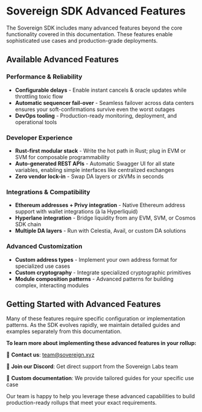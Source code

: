 # Sovereign SDK Advanced Features

The Sovereign SDK includes many advanced features beyond the core functionality covered in this documentation. These features enable sophisticated use cases and production-grade deployments.

## Available Advanced Features

### Performance & Reliability
- **Configurable delays** - Enable instant cancels & oracle updates while throttling toxic flow
- **Automatic sequencer fail-over** - Seamless failover across data centers ensures your soft-confirmations survive even the worst outages
- **DevOps tooling** - Production-ready monitoring, deployment, and operational tools

### Developer Experience
- **Rust-first modular stack** - Write the hot path in Rust; plug in EVM or SVM for composable programmability
- **Auto-generated REST APIs** - Automatic Swagger UI for all state variables, enabling simple interfaces like centralized exchanges
- **Zero vendor lock-in** - Swap DA layers or zkVMs in seconds

### Integrations & Compatibility
- **Ethereum addresses + Privy integration** - Native Ethereum address support with wallet integrations (à la Hyperliquid)
- **Hyperlane integration** - Bridge liquidity from any EVM, SVM, or Cosmos SDK chain
- **Multiple DA layers** - Run with Celestia, Avail, or custom DA solutions

### Advanced Customization
- **Custom address types** - Implement your own address format for specialized use cases
- **Custom cryptography** - Integrate specialized cryptographic primitives
- **Module composition patterns** - Advanced patterns for building complex, interacting modules

## Getting Started with Advanced Features

Many of these features require specific configuration or implementation patterns. As the SDK evolves rapidly, we maintain detailed guides and examples separately from this documentation.

**To learn more about implementing these advanced features in your rollup:**

📧 **Contact us**: [team@sovereign.xyz](mailto:team@sovereign.xyz)

💬 **Join our Discord**: Get direct support from the Sovereign Labs team

📄 **Custom documentation**: We provide tailored guides for your specific use case

Our team is happy to help you leverage these advanced capabilities to build production-ready rollups that meet your exact requirements.